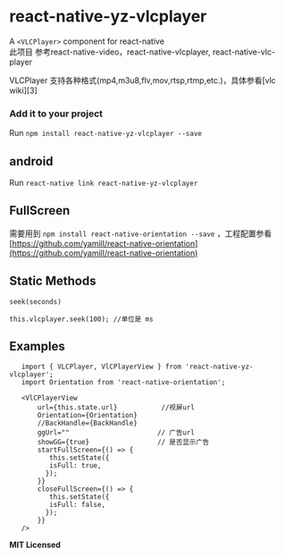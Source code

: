# react-native-yz-vlcplayer

A `<VLCPlayer>` component for react-native  
此项目 参考react-native-video，react-native-vlcplayer, react-native-vlc-player

VLCPlayer 支持各种格式(mp4,m3u8,flv,mov,rtsp,rtmp,etc.)，具体参看[vlc wiki][3]


### Add it to your project

Run `npm install react-native-yz-vlcplayer --save`

## android

Run `react-native link react-native-yz-vlcplayer`

## FullScreen ##
需要用到 `npm install react-native-orientation --save` ，工程配置参看[https://github.com/yamill/react-native-orientation](https://github.com/yamill/react-native-orientation)  

## Static Methods

`seek(seconds)`

```
this.vlcplayer.seek(100); //单位是 ms
```




## Examples

````
   import { VLCPlayer, VlCPlayerView } from 'react-native-yz-vlcplayer';
   import Orientation from 'react-native-orientation';
   
   <VlCPlayerView
       url={this.state.url}           //视屏url
       Orientation={Orientation}      
       //BackHandle={BackHandle}
       ggUrl=""                      // 广告url
       showGG={true}                 // 是否显示广告
       startFullScreen={() => {      
          this.setState({
          isFull: true,
         });
       }}
       closeFullScreen={() => {
          this.setState({
          isFull: false,
         });
       }}
   />
````



**MIT Licensed**
